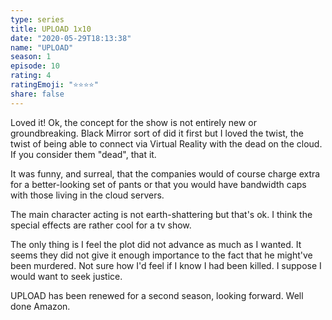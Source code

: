 ```yaml
---
type: series
title: UPLOAD 1x10
date: "2020-05-29T18:13:38"
name: "UPLOAD"
season: 1
episode: 10
rating: 4
ratingEmoji: "⭐️⭐️⭐️⭐️"
share: false
---
```


Loved it! Ok, the concept for the show is not entirely new or groundbreaking. Black Mirror sort of did it first but I loved the twist, the twist of being able to connect via Virtual Reality with the dead on the cloud. If you consider them "dead", that it.

It was funny, and surreal, that the companies would of course charge extra for a better-looking set of pants or that you would have bandwidth caps with those living in the cloud servers.

The main character acting is not earth-shattering but that's ok. I think the special effects are rather cool for a tv show.

The only thing is I feel the plot did not advance as much as I wanted. It seems they did not give it enough importance to the fact that he might've been murdered. Not sure how I'd feel if I know I had been killed. I suppose I would want to seek justice.

UPLOAD has been renewed for a second season, looking forward. Well done Amazon.
